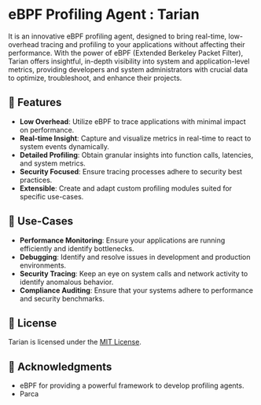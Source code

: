 #  eBPF Profiling Agent : Tarian


It  is an innovative eBPF profiling agent, designed to bring real-time, low-overhead tracing and profiling to your applications without affecting their performance. With the power of eBPF (Extended Berkeley Packet Filter), Tarian offers insightful, in-depth visibility into system and application-level metrics, providing developers and system administrators with crucial data to optimize, troubleshoot, and enhance their projects.

## 🚀 Features

- **Low Overhead**: Utilize eBPF to trace applications with minimal impact on performance.
- **Real-time Insight**: Capture and visualize metrics in real-time to react to system events dynamically.
- **Detailed Profiling**: Obtain granular insights into function calls, latencies, and system metrics.
- **Security Focused**: Ensure tracing processes adhere to security best practices.
- **Extensible**: Create and adapt custom profiling modules suited for specific use-cases.

## 💼 Use-Cases

- **Performance Monitoring**: Ensure your applications are running efficiently and identify bottlenecks.
- **Debugging**: Identify and resolve issues in development and production environments.
- **Security Tracing**: Keep an eye on system calls and network activity to identify anomalous behavior.
- **Compliance Auditing**: Ensure that your systems adhere to performance and security benchmarks.


## 📜 License

Tarian is licensed under the [MIT License](LICENSE).



## 📢 Acknowledgments

- eBPF for providing a powerful framework to develop profiling agents.
- Parca

